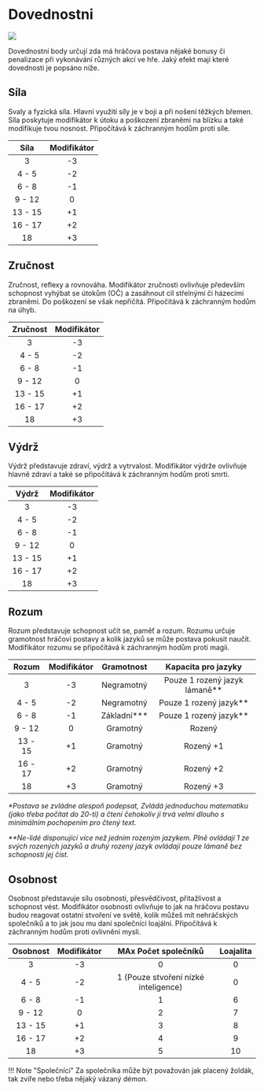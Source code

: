 # Dovednostni

<img src="/assets/abilities.webp" style="zoom:100%;" />

Dovednostní body určují zda má hráčova postava nějaké bonusy či penalizace při vykonávání různých akcí ve hře.  Jaký efekt mají které dovednosti je popsáno níže.

## Síla 

Svaly a fyzická síla. Hlavní využití síly je v boji a při nošení těžkých břemen. Síla poskytuje modifikátor k útoku a poškození zbraněmi na blízku a také modifikuje tvou nosnost. Připočítává k záchranným hodům proti síle.

|  Síla   | Modifikátor |
| :-----: | :---------: |
|    3    |     -3      |
|  4 - 5  |     -2      |
|  6 - 8  |     -1      |
| 9 - 12  |      0      |
| 13 - 15 |     +1      |
| 16 - 17 |     +2      |
|   18    |     +3      |

## Zručnost

Zručnost, reflexy a rovnováha. Modifikátor zručnosti ovlivňuje především schopnost vyhýbat se útokům (OČ) a zasáhnout cíl střelnými či házecími zbraněmi. Do poškození se však nepřičítá. Připočítává k záchranným hodům na úhyb.

| Zručnost | Modifikátor |
| :------: | :---------: |
|    3     |     -3      |
|  4 - 5   |     -2      |
|  6 - 8   |     -1      |
|  9 - 12  |      0      |
| 13 - 15  |     +1      |
| 16 - 17  |     +2      |
|    18    |     +3      |

## Výdrž

Výdrž představuje zdraví, výdrž a vytrvalost. Modifikátor výdrže ovlivňuje hlavně zdraví a také se připočítává k záchranným hodům proti smrti.

|  Výdrž  | Modifikátor |
| :-----: | :---------: |
|    3    |     -3      |
|  4 - 5  |     -2      |
|  6 - 8  |     -1      |
| 9 - 12  |      0      |
| 13 - 15 |     +1      |
| 16 - 17 |     +2      |
|   18    |     +3      |

## Rozum

Rozum představuje schopnost učit se, paměť a rozum. Rozumu určuje gramotnost hráčovi postavy a kolik jazyků se může postava pokusit naučit. Modifikátor rozumu se připočítává k záchranným hodům proti magii.

|  Rozum  | Modifikátor |  Gramotnost  |       Kapacita pro jazyky       |
| :-----: | :---------: | :----------: | :-----------------------------: |
|    3    |     -3      |  Negramotný  | Pouze 1 rozený jazyk lámaně\*\* |
|  4 - 5  |     -2      |  Negramotný  |    Pouze 1 rozený jazyk\*\*     |
|  6 - 8  |     -1      | Základní*\** |    Pouze 1 rozený jazyk\*\*     |
| 9 - 12  |      0      |   Gramotný   |             Rozený              |
| 13 - 15 |     +1      |   Gramotný   |            Rozený +1            |
| 16 - 17 |     +2      |   Gramotný   |            Rozený +2            |
|   18    |     +3      |   Gramotný   |            Rozený +3            |

*\*Postava se zvládne alespoň podepsat, Zvládá jednoduchou matematiku (jako třeba počítat do 20-ti) a čtení čehokoliv jí trvá velmi dlouho s minimálním pochopením pro čtený text.*

*\*\*Ne-lidé disponující více než jedním rozeným jazykem. Plně ovládají 1 ze svých rozených jazyků a druhý rozený jazyk ovládají pouze lámaně bez schopnosti jej číst.*

## Osobnost

Osobnost představuje sílu osobnosti, přesvědčivost, přitažlivost a schopnost vést. Modifikátor osobnosti ovlivňuje to jak na hráčovu postavu budou reagovat ostatní stvoření ve světě, kolik můžeš mít nehráčských společníků a to jak jsou mu daní společníci loajální. Připočítává k záchranným hodům proti ovlivnění mysli.

| Osobnost | Modifikátor |         MAx Počet společníků         | Loajalita |
| :------: | :---------: | :----------------------------------: | :-------: |
|    3     |     -3      |                  0                   |     0     |
|  4 - 5   |     -2      | 1 (Pouze stvoření nízké inteligence) |     0     |
|  6 - 8   |     -1      |                  1                   |     6     |
|  9 - 12  |      0      |                  2                   |     7     |
| 13 - 15  |     +1      |                  3                   |     8     |
| 16 - 17  |     +2      |                  4                   |     9     |
|    18    |     +3      |                  5                   |    10     |

!!! Note "Společníci"
    Za společníka může být považován jak placený žoldák, tak zvíře nebo třeba nějaký vázaný démon.

